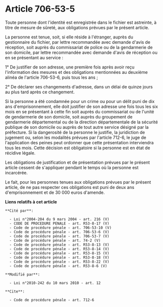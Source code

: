 # Article 706-53-5

Toute personne dont l'identité est enregistrée dans le fichier est astreinte, à titre de mesure de sûreté, aux obligations
prévues par le présent article. 

La personne est tenue, soit, si elle réside à l'étranger, auprès du gestionnaire du fichier, par lettre recommandée avec
demande d'avis de réception, soit auprès du commissariat de police ou de la gendarmerie de son domicile, par lettre
recommandée avec demande d'avis de réception ou en se présentant au service : 

1° De justifier de son adresse, une première fois après avoir reçu l'information des mesures et des obligations mentionnées
au deuxième alinéa de l'article 706-53-6, puis tous les ans ; 

2° De déclarer ses changements d'adresse, dans un délai de quinze jours au plus tard après ce changement. 

Si la personne a été condamnée pour un crime ou pour un délit puni de dix ans d'emprisonnement, elle doit justifier de son
adresse une fois tous les six mois en se présentant à cette fin soit auprès du commissariat ou de l'unité de gendarmerie de
son domicile, soit auprès du groupement de gendarmerie départemental ou de la direction départementale de la sécurité
publique de son domicile ou auprès de tout autre service désigné par la préfecture. Si la dangerosité de la personne le
justifie, la juridiction de jugement ou, selon les modalités prévues par l'article 712-6, le juge de l'application des peines
peut ordonner que cette présentation interviendra tous les mois. Cette décision est obligatoire si la personne est en état de
récidive légale. 

Les obligations de justification et de présentation prévues par le présent article cessent de s'appliquer pendant le temps où
la personne est incarcérée. 

Le fait, pour les personnes tenues aux obligations prévues par le présent article, de ne pas respecter ces obligations est
puni de deux ans d'emprisonnement et de 30 000 euros d'amende.

**Liens relatifs à cet article**

	**Cité par**:

	  - Loi n°2004-204 du 9 mars 2004 - art. 216 (V)
	  - CODE DE PROCEDURE PENALE - art. R53-8-17 (V)
	  - Code de procédure pénale - art. 706-53-10 (V)
	  - Code de procédure pénale - art. 706-53-6 (V)
	  - Code de procédure pénale - art. 706-53-7 (V)
	  - Code de procédure pénale - art. 74-2 (V)
	  - Code de procédure pénale - art. R53-8-13 (V)
	  - Code de procédure pénale - art. R53-8-14 (V)
	  - Code de procédure pénale - art. R53-8-15 (V)
	  - Code de procédure pénale - art. R53-8-18 (V)
	  - Code de procédure pénale - art. R53-8-22 (V)
	  - Code de procédure pénale - art. R53-8-6 (V)

	**Modifié par**:

	  - Loi n°2010-242 du 10 mars 2010 - art. 12

	**Cite**:

	  - Code de procédure pénale - art. 712-6
